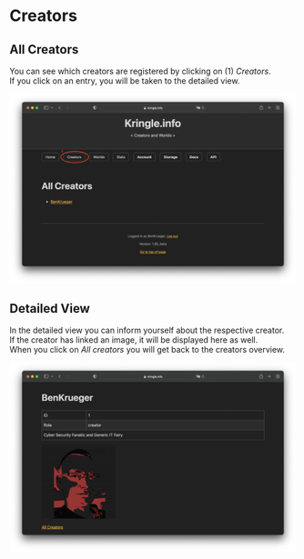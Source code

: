 # Creators

## All Creators

You can see which creators are registered by clicking on (1) *Creators*.  
If you click on an entry, you will be taken to the detailed view.  

![All Creators](./img/creators_all.png)

## Detailed View

In the detailed view you can inform yourself about the respective creator.  
If the creator has linked an image, it will be displayed here as well.  
When you click on *All creators* you will get back to the creators overview.  

![Creator Detail 1](./img/creators_detail.png)
